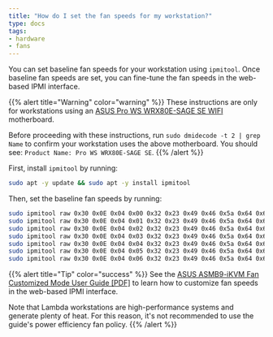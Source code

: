 ```yaml
---
title: "How do I set the fan speeds for my workstation?"
type: docs
tags:
- hardware
- fans
---
```


You can set baseline fan speeds for your workstation using `ipmitool`. Once
baseline fan speeds are set, you can fine-tune the fan speeds in the web-based
IPMI interface.

{{% alert title="Warning" color="warning" %}}
These instructions are only for workstations using an
[ASUS Pro WS WRX80E-SAGE SE WIFI](https://www.asus.com/motherboards-components/motherboards/workstation/pro-ws-wrx80e-sage-se-wifi/)
motherboard.

Before proceeding with these instructions, run `sudo dmidecode -t 2 | grep Name` to confirm your
workstation uses the above motherboard. You should see: `Product Name: Pro WS WRX80E-SAGE SE`.
{{% /alert %}}

First, install `ipmitool` by running:

```bash
sudo apt -y update && sudo apt -y install ipmitool
```

Then, set the baseline fan speeds by running:

```bash
sudo ipmitool raw 0x30 0x0E 0x04 0x00 0x32 0x23 0x49 0x46 0x5a 0x64 0x61 0x64 0x61 0x64 && \
sudo ipmitool raw 0x30 0x0E 0x04 0x01 0x32 0x23 0x49 0x46 0x5a 0x64 0x61 0x64 0x61 0x64 && \
sudo ipmitool raw 0x30 0x0E 0x04 0x02 0x32 0x23 0x49 0x46 0x5a 0x64 0x61 0x64 0x61 0x64 && \
sudo ipmitool raw 0x30 0x0E 0x04 0x03 0x32 0x23 0x49 0x46 0x5a 0x64 0x61 0x64 0x61 0x64 && \
sudo ipmitool raw 0x30 0x0E 0x04 0x04 0x32 0x23 0x49 0x46 0x5a 0x64 0x61 0x64 0x61 0x64 && \
sudo ipmitool raw 0x30 0x0E 0x04 0x05 0x32 0x23 0x49 0x46 0x5a 0x64 0x61 0x64 0x61 0x64 && \
sudo ipmitool raw 0x30 0x0E 0x04 0x06 0x32 0x23 0x49 0x46 0x5a 0x64 0x61 0x64 0x61 0x64
```

{{% alert title="Tip" color="success" %}}
See the
[ASUS ASMB9-iKVM Fan Customized Mode User Guide [PDF]](ASMB9-iKVM_Fan_Customized_Mode_User_Guide_v0.71_20191112.pdf)
to learn how to customize fan speeds in the web-based IPMI interface.

Note that Lambda workstations are high-performance systems and generate plenty
of heat. For this reason, it's not recommended to use the guide's power
efficiency fan policy.
{{% /alert %}}
